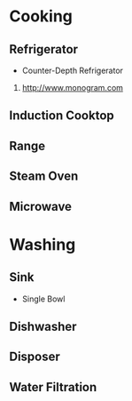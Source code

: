 
# Cooking
## Refrigerator
* Counter-Depth Refrigerator

1. http://www.monogram.com

## Induction Cooktop
## Range
## Steam Oven
## Microwave


# Washing
## Sink
* Single Bowl

## Dishwasher
## Disposer
## Water Filtration

